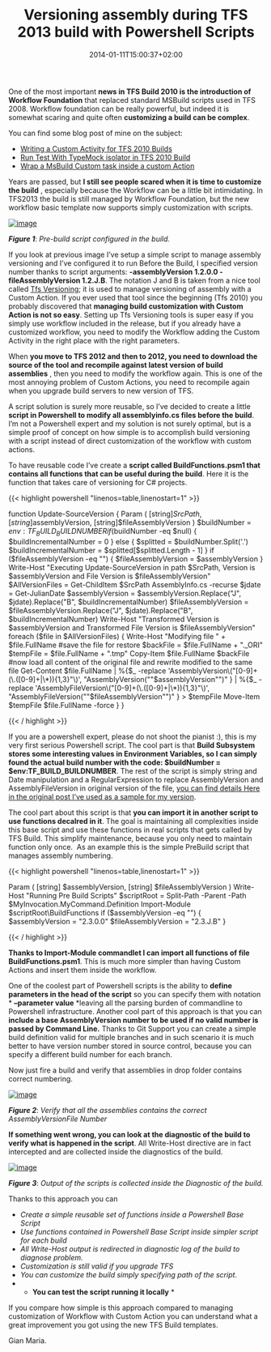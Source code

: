 ﻿---
title: "Versioning assembly during TFS 2013 build with Powershell Scripts"
description: ""
date: 2014-01-11T15:00:37+02:00
draft: false
tags: [TfsBuild]
categories: [Team Foundation Server,Visual Studio ALM]
---
One of the most important  **news in TFS Build 2010 is the introduction of Workflow Foundation** that replaced standard MSBuild scripts used in TFS 2008. Workflow foundation can be really powerful, but indeed it is somewhat scaring and quite often  **customizing a build can be complex**.

You can find some blog post of mine on the subject:

- [Writing a Custom Activity for TFS 2010 Builds](http://www.codewrecks.com/blog/index.php/2010/02/25/writing-a-custom-activity-for-tfs-2010-build-workflow/)
- [Run Test With TypeMock isolator in TFS 2010 Build](http://www.codewrecks.com/blog/index.php/2010/01/27/run-test-with-typemockisolator-during-a-tfs2010-build/)
- [Wrap a MsBuild Custom task inside a custom Action](http://www.codewrecks.com/blog/index.php/2010/01/19/wrap-a-msbuild-custom-task-inside-a-custom-action/)

Years are passed, but  **I still see people scared when it is time to customize the build** , especially because the Workflow can be a little bit intimidating. In TFS2013 the build is still managed by Workflow Foundation, but the new workflow basic template now supports simply customization with scripts.

[![image](https://www.codewrecks.com/blog/wp-content/uploads/2014/01/image_thumb2.png "image")](https://www.codewrecks.com/blog/wp-content/uploads/2014/01/image2.png)

 ***Figure 1***: *Pre-build script configured in the build.*

If you look at previous image I’ve setup a simple script to manage assembly versioning and I’ve configured it to run Before the Build, I specified version number thanks to script arguments:  **-assemblyVersion 1.2.0.0 -fileAssemblyVersion 1.2.J.B**. The notation J and B is taken from a nice tool called [Tfs Versioning](http://tfsversioning.codeplex.com/); it is used to manage versioning of assembly with a Custom Action. If you ever used that tool since the beginning (Tfs 2010) you probably discovered that **managing build customization with Custom Action is not so easy**. Setting up Tfs Versioning tools is super easy if you simply use workflow included in the release, but if you already have a customized workflow, you need to modify the Workflow adding the Custom Activity in the right place with the right parameters.

When **you move to TFS 2012 and then to 2012, you need to download the source of the tool and recompile against latest version of build assemblies** , then you need to modify the workflow again. This is one of the most annoying problem of Custom Actions, you need to recompile again when you upgrade build servers to new version of TFS.

A script solution is surely more reusable, so I’ve decided to create a little  **script in Powershell to modify all assemblyinfo.cs files before the build**. I’m not a Powershell expert and my solution is not surely optimal, but is a simple proof of concept on how simple is to accomplish build versioning with a script instead of direct customization of the workflow with custom actions.

To have reusable code I’ve create a  **script called BuildFunctions.psm1 that contains all functions that can be useful during the build**. Here it is the function that takes care of versioning for C# projects.

{{< highlight powershell "linenos=table,linenostart=1" >}}


function Update-SourceVersion
{
  Param 
  (
    [string]$SrcPath,
    [string]$assemblyVersion, 
    [string]$fileAssemblyVersion
  )
    $buildNumber = $env:TF_BUILD_BUILDNUMBER
    if ($buildNumber -eq $null)
    {
        $buildIncrementalNumber = 0
    }
    else
    {
        $splitted = $buildNumber.Split('.')
        $buildIncrementalNumber = $splitted[$splitted.Length - 1]
    }
    if ($fileAssemblyVersion -eq "")
    {
        $fileAssemblyVersion = $assemblyVersion
    }
    Write-Host "Executing Update-SourceVersion in path $SrcPath, Version is $assemblyVersion and File Version is $fileAssemblyVersion"
    $AllVersionFiles = Get-ChildItem $SrcPath AssemblyInfo.cs -recurse
    $jdate = Get-JulianDate
    $assemblyVersion = $assemblyVersion.Replace("J", $jdate).Replace("B", $buildIncrementalNumber)
    $fileAssemblyVersion = $fileAssemblyVersion.Replace("J", $jdate).Replace("B", $buildIncrementalNumber)
    Write-Host "Transformed Version is $assemblyVersion and Transformed File Version is $fileAssemblyVersion"
    foreach ($file in $AllVersionFiles) 
    { 
        Write-Host "Modifying file " + $file.FullName
        #save the file for restore
        $backFile = $file.FullName + "._ORI"
        $tempFile = $file.FullName + ".tmp"
        Copy-Item $file.FullName $backFile
        #now load all content of the original file and rewrite modified to the same file
        Get-Content $file.FullName |
        %{$_ -replace 'AssemblyVersion\("[0-9]+(\.([0-9]+|\*)){1,3}"\)', "AssemblyVersion(""$assemblyVersion"")" } |
        %{$_ -replace 'AssemblyFileVersion\("[0-9]+(\.([0-9]+|\*)){1,3}"\)', "AssemblyFileVersion(""$fileAssemblyVersion"")" }  > $tempFile
        Move-Item $tempFile $file.FullName -force
    }
}

{{< / highlight >}}

If you are a powershell expert, please do not shoot the pianist :), this is my very first serious Powershell script. The cool part is that  **Build Subsystem stores some interesting values in Environment Variables, so I can simply found the actual build number with the code: $buildNumber = $env:TF\_BUILD\_BUILDNUMBER**. The rest of the script is simply string and Date manipulation and a RegularExpression to replace AssemblyVersion and AssemblyFileVersion in original version of the file, [you can find details Here in the original post I’ve used as a sample for my version](http://blogs.msdn.com/b/dotnetinterop/archive/2008/04/21/powershell-script-to-batch-update-assemblyinfo-cs-with-new-version.aspx).

The cool part about this script is that **you can import it in another script to use functions decalred in it**. The goal is maintaining all complexities inside this base script and use these functions in real scripts that gets called by TFS Build. This simplify maintenance, because you only need to maintain function only once.  As an example this is the simple PreBuild script that manages assembly numbering.

{{< highlight powershell "linenos=table,linenostart=1" >}}


 Param
(
[string] $assemblyVersion,
[string] $fileAssemblyVersion
)
Write-Host "Running Pre Build Scripts"
$scriptRoot = Split-Path -Parent -Path $MyInvocation.MyCommand.Definition
Import-Module $scriptRoot\BuildFunctions
if ($assemblyVersion -eq "")
{
    $assemblyVersion = "2.3.0.0"
    $fileAssemblyVersion = "2.3.J.B"
}

{{< / highlight >}}

 **Thanks to Import-Module commandlet I can import all functions of file BuildFunctions.psm1**. This is much more simpler than having Custom Actions and insert them inside the workflow.

One of the coolest part of Powershell scripts is the ability to **define parameters in the head of the script** so you can specify them with notation * **–parameter value** *leaving all the parsing burden of commandline to Powershell infrastructure. Another cool part of this approach is that you can  **include a base AssemblyVersion number to be used if no valid number is passed by Command Line.** Thanks to Git Support you can create a simple build definition valid for multiple branches and in such scenario it is much better to have version number stored in source control, because you can specify a different build number for each branch.

Now just fire a build and verify that assemblies in drop folder contains correct numbering.

[![image](https://www.codewrecks.com/blog/wp-content/uploads/2014/01/image_thumb.png "image")](https://www.codewrecks.com/blog/wp-content/uploads/2014/01/image.png)

 ***Figure 2***: *Verify that all the assemblies contains the correct AssemblyVersionFile Number*

 **If something went wrong, you can look at the diagnostic of the build to verify what is happened in the script**. All Write-Host directive are in fact intercepted and are collected inside the diagnostics of the build.

[![image](https://www.codewrecks.com/blog/wp-content/uploads/2014/01/image_thumb1.png "image")](https://www.codewrecks.com/blog/wp-content/uploads/2014/01/image1.png)

 ***Figure 3***: *Output of the scripts is collected inside the Diagnostic of the build.*

Thanks to this approach you can

- *Create a simple reusable set of functions inside a Powershell Base Script*
- *Use functions contained in Powershell Base Script inside simpler script for each build*
- *All Write-Host output is redirected in diagnostic log of the build to diagnose problem.*
- *Customization is still valid if you upgrade TFS*
- *You can customize the build simply specifying path of the script*.
- * **You can test the script running it locally** *

If you compare how simple is this approach compared to managing customization of Workflow with Custom Action you can understand what a great improvement you got using the new TFS Build templates.

Gian Maria.
